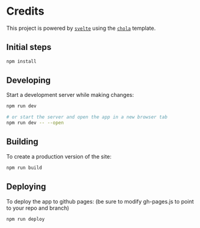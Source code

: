 # Credits

This project is powered by [`svelte`](https://github.com/sveltejs/kit) using the [`chola`](https://github.com/sharu725/chola) template.

## Initial steps

```bash
npm install
```

## Developing

Start a development server while making changes:

```bash
npm run dev

# or start the server and open the app in a new browser tab
npm run dev -- --open
```

## Building

To create a production version of the site:

```bash
npm run build
```

## Deploying

To deploy the app to github pages: (be sure to modify gh-pages.js to point to your repo and branch)

```bash
npm run deploy
```